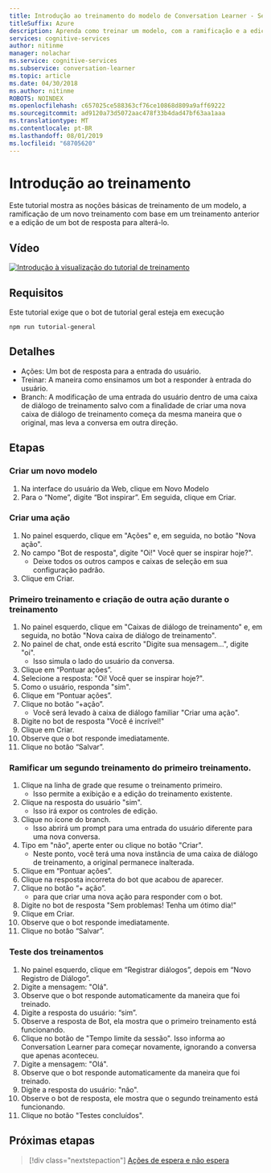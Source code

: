 ```yaml
---
title: Introdução ao treinamento do modelo de Conversation Learner - Serviços Cognitivos da Microsoft | Microsoft Docs
titleSuffix: Azure
description: Aprenda como treinar um modelo, com a ramificação e a edição do treinamento anterior através do Conversation Learner.
services: cognitive-services
author: nitinme
manager: nolachar
ms.service: cognitive-services
ms.subservice: conversation-learner
ms.topic: article
ms.date: 04/30/2018
ms.author: nitinme
ROBOTS: NOINDEX
ms.openlocfilehash: c657025ce588363cf76ce10868d809a9aff69222
ms.sourcegitcommit: ad9120a73d5072aac478f33b4dad47bf63aa1aaa
ms.translationtype: MT
ms.contentlocale: pt-BR
ms.lasthandoff: 08/01/2019
ms.locfileid: "68705620"
---
```

# <a name="introduction-to-training"></a>Introdução ao treinamento

Este tutorial mostra as noções básicas de treinamento de um modelo, a ramificação de um novo treinamento com base em um treinamento anterior e a edição de um bot de resposta para alterá-lo.

## <a name="video"></a>Vídeo

[![Introdução à visualização do tutorial de treinamento](https://aka.ms/cl_Tutorial_v3_IntroTraining_Preview)](https://aka.ms/cl_Tutorial_v3_IntroTraining)

## <a name="requirements"></a>Requisitos
Este tutorial exige que o bot de tutorial geral esteja em execução

    npm run tutorial-general

## <a name="details"></a>Detalhes

- Ações: Um bot de resposta para a entrada do usuário.
- Treinar: A maneira como ensinamos um bot a responder à entrada do usuário.
- Branch: A modificação de uma entrada do usuário dentro de uma caixa de diálogo de treinamento salvo com a finalidade de criar uma nova caixa de diálogo de treinamento começa da mesma maneira que o original, mas leva a conversa em outra direção.

## <a name="steps"></a>Etapas

### <a name="create-a-new-model"></a>Criar um novo modelo

1. Na interface do usuário da Web, clique em Novo Modelo
2. Para o “Nome”, digite “Bot inspirar”. Em seguida, clique em Criar.

### <a name="create-an-action"></a>Criar uma ação

1. No painel esquerdo, clique em "Ações" e, em seguida, no botão "Nova ação".
2. No campo "Bot de resposta", digite "Oi!" Você quer se inspirar hoje?".
    - Deixe todos os outros campos e caixas de seleção em sua configuração padrão.
3. Clique em Criar.

### <a name="first-training-and-creating-another-action-while-training"></a>Primeiro treinamento e criação de outra ação durante o treinamento

1. No painel esquerdo, clique em "Caixas de diálogo de treinamento" e, em seguida, no botão "Nova caixa de diálogo de treinamento".
2. No painel de chat, onde está escrito "Digite sua mensagem...", digite "oi". 
    - Isso simula o lado do usuário da conversa.
3. Clique em “Pontuar ações”.
4. Selecione a resposta: "Oi! Você quer se inspirar hoje?".
5. Como o usuário, responda "sim".
6. Clique em “Pontuar ações”.
7. Clique no botão “+ação”. 
    - Você será levado à caixa de diálogo familiar "Criar uma ação".
8. Digite no bot de resposta "Você é incrível!"
9. Clique em Criar.
10. Observe que o bot responde imediatamente.
11. Clique no botão “Salvar”.

### <a name="branch-a-second-training-off-of-the-first-training"></a>Ramificar um segundo treinamento do primeiro treinamento.
1. Clique na linha de grade que resume o treinamento primeiro. 
    - Isso permite a exibição e a edição do treinamento existente.
2. Clique na resposta do usuário "sim". 
    - Isso irá expor os controles de edição.
3. Clique no ícone do branch. 
    - Isso abrirá um prompt para uma entrada do usuário diferente para uma nova conversa.
4. Tipo em "não", aperte enter ou clique no botão "Criar". 
    - Neste ponto, você terá uma nova instância de uma caixa de diálogo de treinamento, a original permanece inalterada.
5. Clique em “Pontuar ações”.
6. Clique na resposta incorreta do bot que acabou de aparecer.
7. Clique no botão “+ ação”. 
    - para que criar uma nova ação para responder com o bot.
8. Digite no bot de resposta "Sem problemas! Tenha um ótimo dia!"
9. Clique em Criar.
10. Observe que o bot responde imediatamente.
11. Clique no botão “Salvar”.

### <a name="test-the-trainings"></a>Teste dos treinamentos
1. No painel esquerdo, clique em “Registrar diálogos”, depois em “Novo Registro de Diálogo”.
2. Digite a mensagem: "Olá". 
3. Observe que o bot responde automaticamente da maneira que foi treinado.
4. Digite a resposta do usuário: “sim”.
5. Observe a resposta de Bot, ela mostra que o primeiro treinamento está funcionando.
6. Clique no botão de "Tempo limite da sessão". Isso informa ao Conversation Learner para começar novamente, ignorando a conversa que apenas aconteceu.
7. Digite a mensagem: "Olá". 
8. Observe que o bot responde automaticamente da maneira que foi treinado.
9. Digite a resposta do usuário: "não".
10. Observe o bot de resposta, ele mostra que o segundo treinamento está funcionando.
11. Clique no botão "Testes concluídos".

## <a name="next-steps"></a>Próximas etapas

> [!div class="nextstepaction"]
> [Ações de espera e não espera](./03-wait-vs-nonwait-actions.md)
